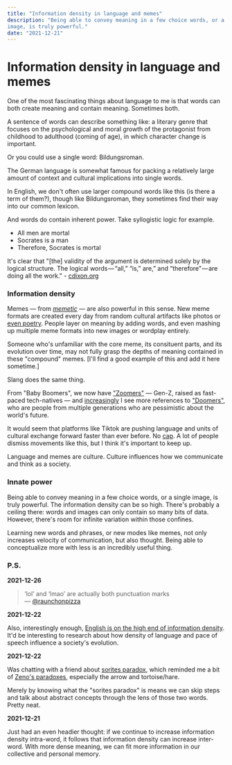 ```yaml
---
title: "Information density in language and memes"
description: "Being able to convey meaning in a few choice words, or a single
image, is truly powerful."
date: "2021-12-21"
---
```


# Information density in language and memes

One of the most fascinating things about language to me is that words can both
create meaning and contain meaning. Sometimes both.

A sentence of words can describe something like: a literary genre that focuses
on the psychological and moral growth of the protagonist from childhood to
adulthood (coming of age), in which character change is important.

Or you could use a single word: Bildungsroman.

The German language is somewhat famous for packing a relatively large amount of
context and cultural implications into single words.

In English, we don't often use larger compound words like this (is there a term
of them?), though like Bildungsroman, they sometimes find their way into our
common lexicon.

And words do contain inherent power. Take syllogistic logic for example.

- All men are mortal
- Socrates is a man
- Therefore, Socrates is mortal

It's clear that "[the] validity of the argument is determined solely by the
logical structure. The logical words — “all,” “is,” are,” and “therefore” — are
doing all the work." - [cdixon.org](https://cdixon.org/2017/02/20/aristotle-computer)

### Information density

Memes — from [_memetic_](https://en.wikipedia.org/wiki/Memetics) — are also
powerful in this sense. New meme formats are created every day from random
cultural artifacts like photos or [even
poetry](https://knowyourmeme.com/memes/this-is-just-to-say/photos). People layer
on meaning by adding words, and even mashing up multiple meme formats into new
images or wordplay entirely.

Someone who's unfamiliar with the core meme, its consituent parts, and its
evolution over time, may not fully grasp the depths of meaning contained in
these "compound" memes. [I'll find a good example of this and add it here
sometime.]

Slang does the same thing.

From "Baby Boomers", we now have
["Zoomers"](https://www.urbandictionary.com/define.php?term=Zoomer) — Gen-Z,
raised as fast-paced tech-natives — and
[increasingly](https://twitter.com/search?q=doomerism) I see more references to
["Doomers"](https://www.urbandictionary.com/define.php?term=Doomer), who are
people from multiple generations who are pessimistic about the world's future.

It would seem that platforms like Tiktok are pushing language and units of
cultural exchange forward faster than ever before. No
[cap](https://www.urbandictionary.com/define.php?term=cap). A lot of people dismiss
movements like this, but I think it's important to keep up.

Language and memes are culture. Culture influences how we communicate and think
as a society.

### Innate power

Being able to convey meaning in a few choice words, or a single image, is truly
powerful. The information density can be so high. There's probably a ceiling
there: words and images can only contain so many bits of data. However, there's
room for infinite variation within those confines.

Learning new words and phrases, or new modes like memes, not only increases
velocity of communication, but also thought. Being able to conceptualize more
with less is an incredibly useful thing.

### P.S.

**2021-12-26**

> ‘lol’ and ‘lmao’ are actually both punctuation marks — [@raunchonpizza](https://twitter.com/raunchonpizza/status/1474874338885185536?s=20)

**2021-12-22**

Also, interestingly enough, [English is on the high end of information density](https://www.realclearscience.com/blog/2015/06/whats_the_most_efficient_language.html). It'd be interesting to research about how density of language and pace of speech influence a society's evolution.

**2021-12-22**

Was chatting with a friend about [sorites paradox](https://en.wikipedia.org/wiki/Sorites_paradox), which reminded me a bit of [Zeno's paradoxes](https://en.wikipedia.org/wiki/Zeno's_paradoxes), especially the arrow and tortoise/hare.

Merely by knowing what the "sorites paradox" is means we can skip steps and talk about abstract concepts through the lens of those two words. Pretty neat.

**2021-12-21**

Just had an even headier thought: if we continue to increase information density
intra-word, it follows that information density can increase inter-word. With
more dense meaning, we can fit more information in our collective and personal
memory.
